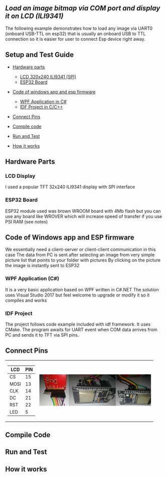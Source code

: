 ## *Load an image bitmap via COM port and display it on LCD (ILI9341)*
The following example demonstrates how to load any image via UART0 (onboard USB-TTL on esp32) that is usually an onboard USB to TTL connection so it is easier for user to connect Esp device right away.

## Setup and Test Guide

- [Hardware parts](#hardware-parts)
   - [LCD 320x240 ILI9341 (SPI)](#lcd-display)
   - [ESP32 Board](#esp32-board)
- [Code of windows app and esp firmware](#code-of-windows-app-and-esp-firmware)
   - [WPF Application in C#](#wpf-application-c)
   - [IDF Project in C/C++](#idf-project)
- [Connect Pins](#connect-pins)
- [Compile code](#compile-code)
- [Run and Test](#run-and-test)

- [How it works](#how-it-works)

## Hardware Parts

### LCD Display

I used a popular TFT 32x240 ILI9341 display with SPI interface

### ESP32 Board

ESP32 module used was brown WROOM board with 4Mb flash but you can use any board
like WROVER which will increase speed of transfer if you use PSI RAM (see notes)

## Code of Windows app and ESP firmware

We essentially need a client-server or client-client communication in this case
The data from PC is sent after selecting an image from very simple picture list that points to your folder with pictures
By clicking on the picture the image is instantly sent to ESP32

### WPF Application (C#)
It is a very basic application based on WPF written in C#.NET
The solution uses Visual Studio 2017 but feel welcome to upgrade or modify it so it compiles and works

### IDF Project
The project follows code example included with idf framework. It uses CMake. The program awaits for UART event when COM data arrives from PC and sends it to TFT via SPI pins. 

## Connect Pins
<table ><tr><td>

| LCD | PIN |
| --- | --- |
| CS | 15 |
| MOSI | 13 |
| CLK | 14 |
| DC | 21 |
| RST | 22 |
| LED | 5 |
 
 </td><td>
<img src="rsc/lcd-pinout.jpg" alt="" height=100 /><img src="rsc/board-pinout1.jpg" alt="" height=100 /><img src="rsc/board-pinout2.jpg" alt="" height=100 />
</td></tr>
</table>

## Compile Code


## Run and Test


## How it works
